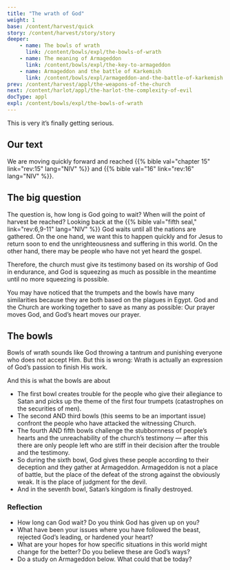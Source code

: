 ```yaml
---
title: "The wrath of God"
weight: 1
base: /content/harvest/quick
story: /content/harvest/story/story
deeper:
    - name: The bowls of wrath
      link: /content/bowls/expl/the-bowls-of-wrath
    - name: The meaning of Armageddon
      link: /content/bowls/expl/the-key-to-armageddon
    - name: Armageddon and the battle of Karkemish
      link: /content/bowls/expl/armageddon-and-the-battle-of-karkemish
prev: /content/harvest/appl/the-weapons-of-the-church
next: /content/harlot/appl/the-harlot-the-complexity-of-evil
docType: appl
expl: /content/bowls/expl/the-bowls-of-wrath
---
```


This is very it’s finally getting serious.

## Our text

<a name="4939"></a>
We are moving quickly forward and reached {{% bible val="chapter 15" link="rev:15" lang="NIV" %}} and {{% bible val="16" link="rev:16" lang="NIV" %}}.

## The big question

<a name="c569"></a>
The question is, how long is God going to wait? When will the point of harvest be reached? Looking back at the {{% bible val="fifth seal," link="rev:6,9-11" lang="NIV" %}} God waits until all the nations are gathered. On the one hand, we want this to happen quickly and for Jesus to return soon to end the unrighteousness and suffering in this world. On the other hand, there may be people who have not yet heard the gospel.

Therefore, the church must give its testimony based on its worship of God in endurance, and God is squeezing as much as possible in the meantime until no more squeezing is possible.

You may have noticed that the trumpets and the bowls have many similarities because they are both based on the plagues in Egypt. God and the Church are working together to save as many as possible: Our prayer moves God, and God’s heart moves our prayer.

## The bowls

<a name="c4b2"></a>
Bowls of wrath sounds like God throwing a tantrum and punishing everyone who does not accept Him. But this is wrong: Wrath is actually an expression of God’s passion to finish His work.

And this is what the bowls are about

- The first bowl creates trouble for the people who give their allegiance to Satan and picks up the theme of the first four trumpets (catastrophes on the securities of men).
- The second AND third bowls (this seems to be an important issue) confront the people who have attacked the witnessing Church.
- The fourth AND fifth bowls challenge the stubbornness of people’s hearts and the unreachability of the church’s testimony — after this there are only people left who are stiff in their decision after the trouble and the testimony.
- So during the sixth bowl, God gives these people according to their deception and they gather at Armageddon. Armageddon is not a place of battle, but the place of the defeat of the strong against the obviously weak. It is the place of judgment for the devil.
- And in the seventh bowl, Satan’s kingdom is finally destroyed.

### Reflection

<a name="d5ac"></a>
- How long can God wait? Do you think God has given up on you?
- What have been your issues where you have followed the beast, rejected God’s leading, or hardened your heart?
- What are your hopes for how specific situations in this world might change for the better? Do you believe these are God’s ways?
- Do a study on Armageddon below. What could that be today?
